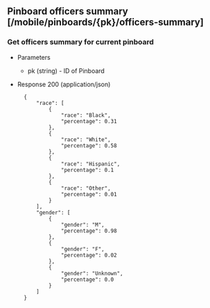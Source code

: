 ## Pinboard officers summary [/mobile/pinboards/{pk}/officers-summary]

### Get officers summary for current pinboard

+ Parameters
    + pk (string) - ID of Pinboard

+ Response 200 (application/json)

        {
            "race": [
                {
                    "race": "Black",
                    "percentage": 0.31
                },
                {
                    "race": "White",
                    "percentage": 0.58
                },
                {
                    "race": "Hispanic",
                    "percentage": 0.1
                },
                {
                    "race": "Other",
                    "percentage": 0.01
                }
            ],
            "gender": [
                {
                    "gender": "M",
                    "percentage": 0.98
                },
                {
                    "gender": "F",
                    "percentage": 0.02
                },
                {
                    "gender": "Unknown",
                    "percentage": 0.0
                }
            ]
        }
